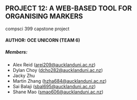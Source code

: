 ## PROJECT 12: A WEB-BASED TOOL FOR ORGANISING MARKERS

compsci 399 capstone project

#### AUTHOR: OCE UNICORN (TEAM 6)

##### Members:

- Alex Reid (arei209@aucklanduni.ac.nz)
- Dylan Choy (dcho282@aucklanduni.ac.nz)
- Jacky Zhu
- Martin Zhang (hzha684@aucklanduni.ac.nz)
- Sai Balaji (sbal695@aucklanduni.ac.nz)
- Shane Mao (smao606@aucklanduni.ac.nz)
